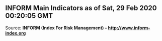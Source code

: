 ## INFORM Main Indicators as of Sat, 29 Feb 2020 00:20:05 GMT

Source: **INFORM (Index For Risk Management) - http://www.inform-index.org**